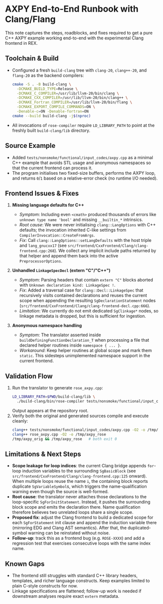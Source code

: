 # AXPY End-to-End Runbook with Clang/Flang

This note captures the steps, roadblocks, and fixes required to get a pure C++
AXPY example working end-to-end with the experimental Clang frontend in REX.

## Toolchain & Build

- Configured a fresh `build-clang` tree with `clang-20`, `clang++-20`, and
  `flang-20` as the backend compilers:
  ```sh
  cmake -S . -B build-clang \
    -DCMAKE_BUILD_TYPE=Release \
    -DCMAKE_C_COMPILER=/usr/lib/llvm-20/bin/clang \
    -DCMAKE_CXX_COMPILER=/usr/lib/llvm-20/bin/clang++ \
    -DCMAKE_Fortran_COMPILER=/usr/lib/llvm-20/bin/flang \
    -DCMAKE_EXPORT_COMPILE_COMMANDS=ON \
    -Denable-c=ON -Denable-fortran=ON
  cmake --build build-clang -j$(nproc)
  ```
- All invocations of `rose-compiler` require `LD_LIBRARY_PATH` to point at the
  freshly built `build-clang/lib` directory.

## Source Example

- Added `tests/nonsmoke/functional/input_codes/axpy.cpp` as a minimal C++
  example that avoids STL usage and anonymous namespaces so that the current
  frontend can process it.
- The program initialises two fixed-size buffers, performs the AXPY loop, and
  returns `0`/`1` based on a relative-error check (no runtime I/O needed).

## Frontend Issues & Fixes

1. **Missing language defaults for C++**  
   - *Symptom*: Including even `<cmath>` produced thousands of errors like
     `unknown type name 'bool'` and missing `__builtin_*` intrinsics.  
   - *Root cause*: We were never initialising `clang::LangOptions` with C++
     defaults; the invocation inherited C-like settings from
     `CompilerInvocation::CreateFromArgs`.  
   - *Fix*: Call `clang::LangOptions::setLangDefaults` with the host triple and
     `lang_gnucxx17` (see `src/frontend/CxxFrontend/Clang/clang-frontend.cpp:268`).
     We collect any implicit include paths returned by that helper and append
     them back into the active `PreprocessorOptions`.

2. **Unhandled `LinkageSpecDecl` (extern "C"/"C++")**  
   - *Symptom*: Parsing headers that contain `extern "C"` blocks aborted with
     `Unknown declaration kind: LinkageSpec !`.  
   - *Fix*: Added a traversal case for `clang::Decl::LinkageSpec` that recursively
     visits contained declarations and reuses the current scope when appending
     the resulting `SgDeclarationStatement` nodes
     (`src/frontend/CxxFrontend/Clang/clang-frontend-decl.cpp:666`).
   - *Limitation*: We currently do not emit dedicated `SgClinkage*` nodes, so
     linkage metadata is dropped, but this is sufficient for ingestion.

3. **Anonymous namespace handling**  
   - *Symptom*: The translator asserted inside
     `buildDefiningFunctionDeclaration_T` when processing a file that declared
     helper routines inside `namespace { ... }`.  
   - *Workaround*: Keep helper routines at global scope and mark them `static`.
     This sidesteps unimplemented namespace support in the current frontend.

## Validation Flow

1. Run the translator to generate `rose_axpy.cpp`:
   ```sh
   LD_LIBRARY_PATH=$PWD/build-clang/lib \
     ./build-clang/bin/rose-compiler tests/nonsmoke/functional/input_codes/axpy.cpp
   ```
   Output appears at the repository root.
2. Verify both the original and generated sources compile and execute cleanly:
   ```sh
   clang++ tests/nonsmoke/functional/input_codes/axpy.cpp -O2 -o /tmp/axpy_orig
   clang++ rose_axpy.cpp -O2 -o /tmp/axpy_rose
   /tmp/axpy_orig && /tmp/axpy_rose   # both exit 0
   ```

## Limitations & Next Steps

- **Scope leakage for loop indices**: the current Clang bridge appends `for`-loop induction variables to the surrounding `SgBasicBlock` (see `src/frontend/CxxFrontend/Clang/clang-frontend.cpp:125` onward). When multiple loops reuse the name `i`, the containing block reports duplicate `SgVariableSymbol`s, which triggers the name-qualification warning even though the source is well-formed.
- **Root cause**: the translator never attaches those declarations to the loop-specific `SgForInitStatement`. Instead, it pushes the surrounding block scope and emits the declaration there. Name qualification therefore believes two unrelated loops share a single scope.
- **Proposed fix**: adjust the Clang frontend to build a dedicated scope for each `SgForStatement` init clause and append the induction variable there (mirroring EDG and Clang AST semantics). After that, the duplicated-symbol warning can be reinstated without noise.
- **Follow-up**: track this as a frontend bug (e.g. `ROSE-XXXX`) and add a regression test that exercises consecutive loops with the same index name.

## Known Gaps

- The frontend still struggles with standard C++ library headers, templates,
  and richer language constructs. Keep examples limited to plain C-style
  constructs for now.
- Linkage specifications are flattened; follow-up work is needed if downstream
  analyses require exact `extern` metadata.
